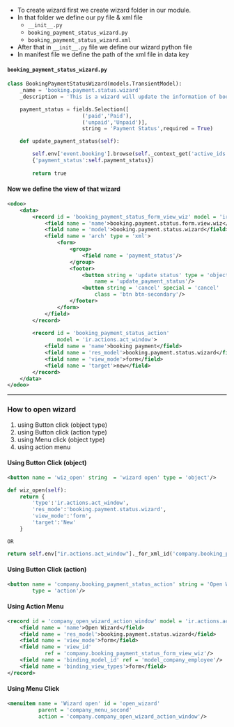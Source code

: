 - To create wizard first we create wizard folder in our module.
- In that folder we define our py file & xml file
	- `__init__.py`
	- `booking_payment_status_wizard.py`
	- `booking_payment_status_wizard.xml`
- After that in `__init__.py` file we define our wizard python file
- In manifest file we define the path of the xml file in data key

#### `booking_payment_status_wizard.py`

```python
class BookingPaymentStatusWizard(models.TransientModel):
	_name = 'booking.payment.status.wizard'
	_description = 'This is a wizard will update the information of booking'

	payment_status = fields.Selection([
						('paid','Paid'),
						('unpaid','Unpaid')],
						string = 'Payment Status',required = True)

	def update_payment_status(self):

		self.env['event.booking'].browse(self._context_get('active_ids')).update(
		{'payment_status':self.payment_status})
		
		return true
```
#### Now we define the view of that wizard

```xml
<odoo>
	<data>
		<record id = 'booking_payment_status_form_view_wiz' model = 'ir.ui.view'>
			<field name = 'name'>booking.payment.status.form.view.wiz</field>
			<field name = 'model'>booking.payment.status.wizard</field>
			<field name = 'arch' type = 'xml'>
				<form>
					<group>
						<field name = 'payment_status'/>
					</group>
					<footer>
						<button string = 'update status' type = 'object' 
							name = 'update_payment_status'/>
						<button string = 'cancel' special = 'cancel'
							class = 'btn btn-secondary'/> 
					</footer>
				</form>
			</field>
		</record>
		
		<record id = 'booking_payment_status_action' 
				model = 'ir.actions.act_window'>
			<field name = 'name'>booking payment</field>
			<field name = 'res_model'>booking.payment.status.wizard</field>
			<field name = 'view_mode'>form</field>
			<field name = 'target'>new</field>
		</record>
	</data>
</odoo>
```

---
### How to open wizard

1. using Button click (object type)
2. using Button click (action type)
3. using Menu click (object type)
4. using action menu

#### Using Button Click (object)

```xml
<button name = 'wiz_open' string  = 'wizard open' type = 'object'/>
```

```python
def wiz_open(self):
	return {
		'type':'ir.actions.act_window',
		'res_mode':'booking.payment.status.wizard',
		'view_mode':'form',
		'target':'New'
	}
```

`OR`
```python
return self.env["ir.actions.act_window"]._for_xml_id('company.booking_payment_status_action')
```

#### Using Button Click (action)

```xml
<button name = 'company.booking_payment_status_action' string = 'Open Wizard'
		type = 'action'/>
```

#### Using Action Menu

```xml
<record id = 'company_open_wizard_action_window' model = 'ir.actions.act_window'>
	<field name = 'name'>Open Wizard</field>
	<field name = 'res_model'>booking.payment.status.wizard</field>
	<field name = 'view_mode'>form</field>
	<field name = 'view_id' 
			ref = 'company.booking_payment_status_form_view_wiz'/>
	<field name = 'binding_model_id' ref = 'model_company_employee'/>
	<field name = 'binding_view_types'>form</field>
</record>
```

#### Using Menu Click

```xml
<menuitem name = 'Wizard open' id = 'open_wizard'
		  parent = 'company_menu_second'
		  action = 'company.company_open_wizard_action_window'/>
```

